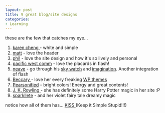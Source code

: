 ```yaml
---
layout: post
title: 9 great blog/site designs
categories:
- Learning
---
```



these are the few that catches my eye...

1. [karen cheng ](http://karencheng.com.au/)- white and simple
2. [matt](http://photomatt.net/) - love the header
3. [phil](http://www.philsproof.com/) - love the site design and how it's so lively and personal
4. [pacific west comm](http://www.thepacificwest.com/) - love the placards in flash!
5. [neave](http://www.neave.com/) - go through his [sky watch](http://www.neave.com/planetarium/) and [imagination](http://www.neave.com/imagination/). Another integration of flash
6. [Beccary ](http://beccary.com/)- love her every freaking [WP themes](http://beccary.com/goodies/wordpress-themes/)
7. [Pearsonified](http://www.pearsonified.com/) - bright colors! Energy and great contents!
8. [J. K. Rowling ](http://www.jkrowling.com/en/)- she has definitely some Harry Potter magic in her site :P
9. [sparkllete](http://sparklette.net/) - and her violet fairy tale dreamy magic

notice how all of them has... [KISS ](http://en.wikipedia.org/wiki/KISS_principle)(Keep it Simple Stupid!!!)
